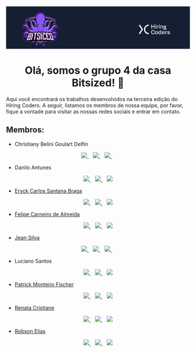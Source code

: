 ![image](covers/bitsized.png)
<h1 align = "center">Olá, somos o grupo 4 da casa Bitsized! 🐙
</h1>

Aqui você encontrará os trabalhos desenvolvidos na terceira edição do Hiring Coders. A seguir, listamos os membros de nossa equipe, por favor, fique a vontade para visitar as nossas redes sociais e entrar em contato.

<h2>Membros:</h2>

- Christiany Belini Goulart Delfin
<p align='center'>
  <a href="#" target="_blank">
    <img src="https://img.shields.io/badge/Twitter-423f6d?style=for-the-badge&logo=twitter&logoColor=753ed2" />        
  </a>&nbsp;&nbsp;
  <a href="#" target="_blank">
    <img src="https://img.shields.io/badge/LinkedIN-423f6d?style=for-the-badge&logo=linkedin&logoColor=753ed2" />
  </a>&nbsp;&nbsp;
  <a href="#" target="_blank">
    <img src="https://img.shields.io/badge/Instagram-423f6d?style=for-the-badge&logo=instagram&logoColor=753ed2" />  
   </a>&nbsp;&nbsp;
</p>

  
- Danilo Antunes
  
<p align='center'>
  <a href="#" target="_blank">
    <img src="https://img.shields.io/badge/Twitter-423f6d?style=for-the-badge&logo=twitter&logoColor=753ed2" />        
  </a>&nbsp;&nbsp;
  <a href="#" target="_blank">
    <img src="https://img.shields.io/badge/LinkedIN-423f6d?style=for-the-badge&logo=linkedin&logoColor=753ed2" />
  </a>&nbsp;&nbsp;
  <a href="#" target="_blank">
    <img src="https://img.shields.io/badge/Instagram-423f6d?style=for-the-badge&logo=instagram&logoColor=753ed2" />        
</p>

  
- Eryck Carlos Santana Braga 
  
<p align='center'>
  <a href="#" target="_blank">
    <img src="https://img.shields.io/badge/Twitter-423f6d?style=for-the-badge&logo=twitter&logoColor=753ed2" />        
  </a>&nbsp;&nbsp;
  <a href="#" target="_blank">
    <img src="https://img.shields.io/badge/LinkedIN-423f6d?style=for-the-badge&logo=linkedin&logoColor=753ed2" />
  </a>&nbsp;&nbsp;
  <a href="#" target="_blank">
    <img src="https://img.shields.io/badge/Instagram-423f6d?style=for-the-badge&logo=instagram&logoColor=753ed2" />        
</p>

  
- Felipe Carneiro de Almeida
  
<p align='center'>
  <a href="#" target="_blank">
    <img src="https://img.shields.io/badge/Twitter-423f6d?style=for-the-badge&logo=twitter&logoColor=753ed2" />        
  </a>&nbsp;&nbsp;
  <a href="#" target="_blank">
    <img src="https://img.shields.io/badge/LinkedIN-423f6d?style=for-the-badge&logo=linkedin&logoColor=753ed2" />
  </a>&nbsp;&nbsp;
  <a href="#" target="_blank">
    <img src="https://img.shields.io/badge/Instagram-423f6d?style=for-the-badge&logo=instagram&logoColor=753ed2" />        
</p>

  
- Jean Silva
  
<p align='center'>
  <a href="https://github.com/jeansilvatech" target="_blank">
    <img src="https://img.shields.io/badge/Github-423f6d?style=for-the-badge&logo=github&logoColor=753ed2" />        
  </a>&nbsp;&nbsp;
  <a href="https://www.linkedin.com/in/jeanpesil/" target="_blank">
    <img src="https://img.shields.io/badge/LinkedIN-423f6d?style=for-the-badge&logo=linkedin&logoColor=753ed2" />
  </a>&nbsp;&nbsp;
  <a href="#" target="_blank">
    <img src="https://img.shields.io/badge/Instagram-423f6d?style=for-the-badge&logo=instagram&logoColor=753ed2" /> 
  </a>&nbsp;&nbsp;
</p>

  
- Luciano Santos
  
<p align='center'>
  <a href="#" target="_blank">
    <img src="https://img.shields.io/badge/Twitter-423f6d?style=for-the-badge&logo=twitter&logoColor=753ed2" />        
  </a>&nbsp;&nbsp;
  <a href="#" target="_blank">
    <img src="https://img.shields.io/badge/LinkedIN-423f6d?style=for-the-badge&logo=linkedin&logoColor=753ed2" />
  </a>&nbsp;&nbsp;
  <a href="#" target="_blank">
    <img src="https://img.shields.io/badge/Instagram-423f6d?style=for-the-badge&logo=instagram&logoColor=753ed2" />        
</p>

  
- Patrick Monteiro Fischer
  
<p align='center'>
  <a href="#" target="_blank">
    <img src="https://img.shields.io/badge/Twitter-423f6d?style=for-the-badge&logo=twitter&logoColor=753ed2" />        
  </a>&nbsp;&nbsp;
  <a href="#" target="_blank">
    <img src="https://img.shields.io/badge/LinkedIN-423f6d?style=for-the-badge&logo=linkedin&logoColor=753ed2" />
  </a>&nbsp;&nbsp;
  <a href="#" target="_blank">
    <img src="https://img.shields.io/badge/Instagram-423f6d?style=for-the-badge&logo=instagram&logoColor=753ed2" />        
</p>

  
- Renata Cristiane
  
<p align='center'>
  <a href="#" target="_blank">
    <img src="https://img.shields.io/badge/Twitter-423f6d?style=for-the-badge&logo=twitter&logoColor=753ed2" />        
  </a>&nbsp;&nbsp;
  <a href="#" target="_blank">
    <img src="https://img.shields.io/badge/LinkedIN-423f6d?style=for-the-badge&logo=linkedin&logoColor=753ed2" />
  </a>&nbsp;&nbsp;
  <a href="#" target="_blank">
    <img src="https://img.shields.io/badge/Instagram-423f6d?style=for-the-badge&logo=instagram&logoColor=753ed2" />        
</p>

  
- Robson Elias
  
<p align='center'>
  <a href="#" target="_blank">
    <img src="https://img.shields.io/badge/Twitter-423f6d?style=for-the-badge&logo=twitter&logoColor=753ed2" />        
  </a>&nbsp;&nbsp;
  <a href="#" target="_blank">
    <img src="https://img.shields.io/badge/LinkedIN-423f6d?style=for-the-badge&logo=linkedin&logoColor=753ed2" />
  </a>&nbsp;&nbsp;
  <a href="#" target="_blank">
    <img src="https://img.shields.io/badge/Instagram-423f6d?style=for-the-badge&logo=instagram&logoColor=753ed2" />        
</p>
